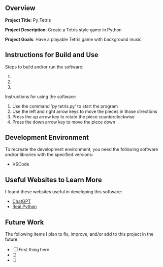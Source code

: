 ## Overview

**Project Title**: Py_Tetris

**Project Description**: Create a Tetris style game in Python

**Project Goals**: Have a playable Tetris game with background music

## Instructions for Build and Use

Steps to build and/or run the software:

1. 
2.
3.

Instructions for using the software:

1. Use the command 'py tetris.py' to start the program 
2. Use the left and right arrow keys to move the pieces in those directions
3. Press the up arrow key to rotate the piece counterclockwise
4. Press the down arrow key to move the piece down

## Development Environment 

To recreate the development environment, you need the following software and/or libraries with the specified versions:

* VSCode

## Useful Websites to Learn More

I found these websites useful in developing this software:

* [ChatGPT](chatgpt.com)
* [Real Python](https://realpython.com/arcade-python-game-framework/)

## Future Work

The following items I plan to fix, improve, and/or add to this project in the future:

* [ ] First thing here
* [ ]
* [ ]
